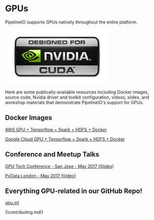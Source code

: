# GPUs 
PipelineIO supports GPUs natively throughout the entire platform.

![Nvidia GPU](img/nvidia-cuda-338x181.png)

Here are some publically-available resources including Docker images, source code, Nvidia driver and toolkit configuration, videos, slides, and workshop materials that demonstrate PipelineIO's support for GPUs.

## Docker Images
[AWS GPU + Tensorflow + Spark + HDFS + Docker](https://github.com/fluxcapacitor/pipeline/wiki/AWS-GPU-Tensorflow-Docker)

[Google Cloud GPU + Tensorflow + Spark + HDFS + Docker](https://github.com/fluxcapacitor/pipeline/wiki/GCP-GPU-Tensorflow-Docker)

## Conference and Meetup Talks
[GPU Tech Conference - San Jose - May 2017 (Slides)](https://www.slideshare.net/cfregly/high-performance-distributed-tensorflow-with-gpus-nvidia-gpu-tech-conference-may-08-2017)

[PyData London - May 2017 (Video)](https://www.youtube.com/watch?v=TuGszWtR0ss)

## Everything GPU-related in our GitHub Repo!
[gpu.ml](https://github.com/fluxcapacitor/pipeline/tree/master/gpu.ml)

{!contributing.md!}
